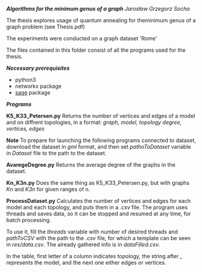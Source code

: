 ***Algorithms for the minimum genus of a graph***
*Jarosław Grzegorz Socha*

The thesis explores usage of quantum annealing for theminimum genus of a graph problem (see Thesis.pdf)

The experiments were conducted on a graph dataset 'Rome'

The files contained in this folder consist of all the programs used for the thesis.

***Necessary prerequisites***
* python3
* networkx package
* [sage](https://www.sagemath.org) package

***Programs***

**K5_K33_Petersen.py**
Returns the number of vertices and edges of a model and on diffrent topologies, in a format:
*graph, model, topology degree, vertices, edges*

**Note**
To prepare for launching the following programs connected to dataset, download the dataset in *gml* format, and then set *pathoToDataset* variable in *Dataset* file to the path to the dataset.

**AvaregeDegree.py**
Returns the average degree of the graphs in the dataset.

**Kn_K3n.py**
Does the same thing as K5_K33_Petersen.py, but with graphs *Kn* and *K3n* for given ranges of n.

**ProcessDataset.py**
Calculates the number of vertices and edges for each model and each topology, and puts them in a *.csv* file. The program uses threads and saves data, so it can be stopped and resumed at any time, for batch processing.

To use it, fill the *threads* variable with number of desired threads and *pathToCSV* with the path to the *.csv* file, for which a template can be seen in *res/data.csv*. The already gathered info is in *dataFilled.csv*.

In the table, first letter of a column indicates topology, the string after *_* represents the model, and the next one either edges or vertices.
